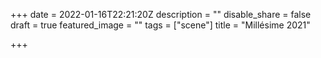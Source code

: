 +++
date = 2022-01-16T22:21:20Z
description = ""
disable_share = false
draft = true
featured_image = ""
tags = ["scene"]
title = "Millésime 2021"

+++
